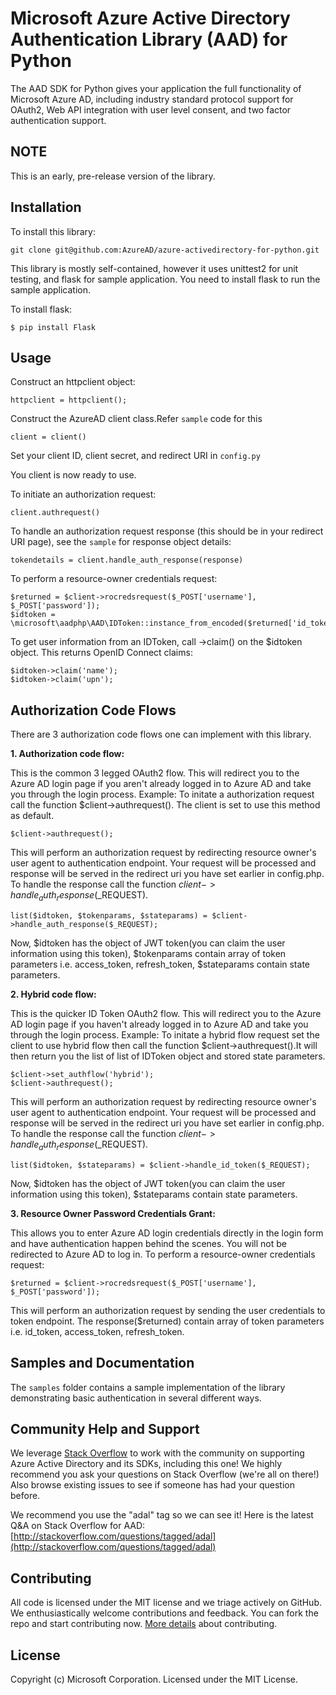 # Microsoft Azure Active Directory Authentication Library (AAD) for Python
The AAD SDK for Python gives your application the full functionality of Microsoft Azure AD, including industry standard protocol support for OAuth2, Web API integration with user level consent, and two factor authentication support.

## NOTE
This is an early, pre-release version of the library.

## Installation
To install this library:
```
git clone git@github.com:AzureAD/azure-activedirectory-for-python.git
```

This library is mostly self-contained, however it uses unittest2 for unit testing, and flask for sample application. You need to install flask to run the sample application.

To install flask:

```
$ pip install Flask
```

## Usage
Construct an httpclient object:
```
httpclient = httpclient();
```
Construct the AzureAD client class.Refer `sample` code for this
```
client = client()
```
Set your client ID, client secret, and redirect URI in `config.py`

You client is now ready to use.

To initiate an authorization request:
```
client.authrequest()
```

To handle an authorization request response (this should be in your redirect URI page), see the `sample` for response object details:
```
tokendetails = client.handle_auth_response(response)
```

To perform a resource-owner credentials request:
```
$returned = $client->rocredsrequest($_POST['username'], $_POST['password']);
$idtoken = \microsoft\aadphp\AAD\IDToken::instance_from_encoded($returned['id_token']);
```

To get user information from an IDToken, call ->claim() on the $idtoken object. This returns OpenID Connect claims:
```
$idtoken->claim('name');
$idtoken->claim('upn');
```
## Authorization Code Flows
  There are 3 authorization code flows one can implement with this library. 

**1. Authorization code flow:**

  This is the common 3 legged OAuth2 flow. This will redirect you to the Azure AD login page if you aren't already logged in to Azure AD and take you through the login process.
  Example:
  To initate a authorization request call the function $client->authrequest(). The client is set to use this method as default.
```
$client->authrequest();
```
  This will perform an authorization request by redirecting resource owner's user agent to authentication endpoint. Your request will be processed and response will be served in the redirect uri you have set earlier in config.php.
  To handle the response call the function $client->handle_auth_response($_REQUEST).
```
list($idtoken, $tokenparams, $stateparams) = $client->handle_auth_response($_REQUEST);
```
  Now, $idtoken has the object of JWT token(you can claim the user information using this token), $tokenparams contain array of token parameters i.e. access_token, refresh_token, $stateparams contain state parameters.

**2. Hybrid code flow:**

  This is the quicker ID Token OAuth2 flow. This will redirect you to the Azure AD login page if you haven't already logged in to Azure AD and take you through the login process.
  Example:
  To initate a hybrid flow request set the client to use hybrid flow then call the function $client->authrequest().It will then return you the list of list of IDToken object and stored state parameters.
```
$client->set_authflow('hybrid');
$client->authrequest();
```
  This will perform an authorization request by redirecting resource owner's user agent to authentication endpoint. Your request will be processed and response will be served in the redirect uri you have set earlier in config.php.
  To handle the response call the function $client->handle_auth_response($_REQUEST).
```
list($idtoken, $stateparams) = $client->handle_id_token($_REQUEST);
```
  Now, $idtoken has the object of JWT token(you can claim the user information using this token), $stateparams contain state parameters.

**3. Resource Owner Password Credentials Grant:**

  This allows you to enter Azure AD login credentials directly in the login form and have authentication happen behind the scenes. You will not be redirected to Azure AD to log in.
  To perform a resource-owner credentials request:
```
$returned = $client->rocredsrequest($_POST['username'], $_POST['password']);
```
  This will perform an authorization request by sending the user credentials to token endpoint. The response($returned) contain array of token parameters i.e. id_token, access_token, refresh_token.

## Samples and Documentation
The `samples` folder contains a sample implementation of the library demonstrating basic authentication in several different ways.

## Community Help and Support
We leverage [Stack Overflow](http://stackoverflow.com/) to work with the community on supporting Azure Active Directory and its SDKs, including this one! We highly recommend you ask your questions on Stack Overflow (we're all on there!) Also browse existing issues to see if someone has had your question before.

We recommend you use the "adal" tag so we can see it! Here is the latest Q&A on Stack Overflow for AAD: [http://stackoverflow.com/questions/tagged/adal](http://stackoverflow.com/questions/tagged/adal)

## Contributing
All code is licensed under the MIT license and we triage actively on GitHub. We enthusiastically welcome contributions and feedback. You can fork the repo and start contributing now. [More details](https://github.com/AzureAD/azure-activedirectory-library-for-php/blob/master/contributing.md) about contributing.

## License
Copyright (c) Microsoft Corporation. Licensed under the MIT License.
